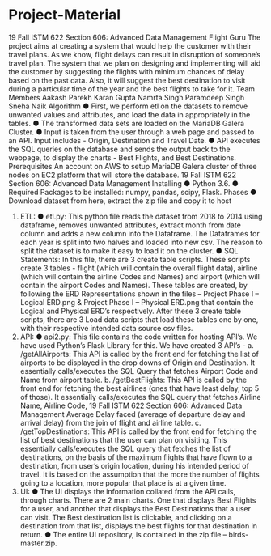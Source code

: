 # Project-Material
19 Fall ISTM 622 Section 606: Advanced Data Management
Flight Guru
The project aims at creating a system that would help the customer with their travel
plans. As we know, flight delays can result in disruption of someone’s travel plan. The
system that we plan on designing and implementing will aid the customer by
suggesting the flights with minimum chances of delay based on the past data. Also, it
will suggest the best destination to visit during a particular time of the year and the
best flights to take for it.
Team Members
Aakash Parekh
Karan Gupta
Namrta Singh
Paramdeep Singh
Sneha Naik
Algorithm
● First, we perform etl on the datasets to remove unwanted values and attributes,
and load the data in appropriately in the tables.
● The transformed data sets are loaded on the MariaDB Galera Cluster.
● Input is taken from the user through a web page and passed to an API. Input
includes - Origin, Destination and Travel Date.
● API executes the SQL queries on the database and sends the output back to the
webpage, to display the charts - Best Flights, and Best Destinations.
Prerequisites
An account on AWS to setup MariaDB Galera cluster of three nodes on EC2 platform
that will store the database.
19 Fall ISTM 622 Section 606: Advanced Data Management
Installing
● Python 3.6.
● Required Packages to be installed: numpy, pandas, scipy, Flask.
Phases
● Download dataset from here, extract the zip file and copy it to host
1. ETL:
● etl.py: This python file reads the dataset from 2018 to 2014 using dataframe,
removes unwanted attributes, extract month from date column and adds a new
column into the Dataframe. The Dataframes for each year is split into two halves
and loaded into new csv. The reason to split the dataset is to make it easy to load
it on the cluster.
● SQL Statements: In this file, there are 3 create table scripts. These scripts create
3 tables - flight (which will contain the overall flight data), airline (which will contain
the airline Codes and Names) and airport (which will contain the airport Codes and
Names). These tables are created, by following the ERD Representations shown
in the files – Project Phase I – Logical ERD.png & Project Phase I – Physical
ERD.png that contain the Logical and Physical ERD’s respectively. After these 3
create table scripts, there are 3 Load data scripts that load these tables one by
one, with their respective intended data source csv files.
2. API:
● api2.py: This file contains the code written for hosting API’s. We have used
Python’s Flask Library for this. We have created 3 API’s -
a. /getAllAirports: This API is called by the front end for fetching the list of
airports to be displayed in the drop downs of Origin and Destination. It
essentially calls/executes the SQL Query that fetches Airport Code and
Name from airport table.
b. /getBestFlights: This API is called by the front end for fetching the best
airlines (ones that have least delay, top 5 of those). It essentially
calls/executes the SQL query that fetches Airline Name, Airline Code,
19 Fall ISTM 622 Section 606: Advanced Data Management
Average Delay faced (average of departure delay and arrival delay) from
the join of flight and airline table.
c. /getTopDestinations: This API is called by the front end for fetching the list
of best destinations that the user can plan on visiting. This essentially
calls/executes the SQL query that fetches the list of destinations, on the
basis of the maximum flights that have flown to a destination, from user’s
origin location, during his intended period of travel. It is based on the
assumption that the more the number of flights going to a location, more
popular that place is at a given time.
3. UI:
● The UI displays the information collated from the API calls, through charts. There
are 2 main charts. One that displays Best Flights for a user, and another that
displays the Best Destinations that a user can visit. The Best destination list is
clickable, and clicking on a destination from that list, displays the best flights for
that destination in return.
● The entire UI repository, is contained in the zip file – birds-master.zip.
